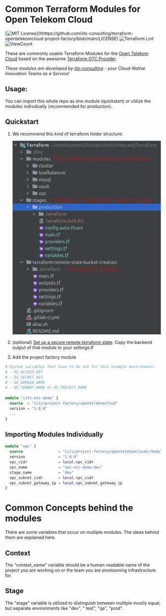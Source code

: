 # Common Terraform Modules for Open Telekom Cloud

[![MIT License](https://img.shields.io/apm/l/atomic-design-ui.svg?)](hhttps://github.com/iits-consulting/terraform-opentelekomcloud-project-factory/blob/main/LICENSE)
![Terraform Lint](https://github.com/iits-consulting/terraform-opentelekomcloud-project-factory/workflows/terraform-lint/badge.svg)
![ViewCount](https://views.whatilearened.today/views/github/iits-consulting/terraform-opentelekomcloud-project-factory.svg)

These are commonly usable Terraform Modules for the [Open Telekom Cloud](https://open-telekom-cloud.com) based on the
awesome [Terraform OTC Provider](https://registry.terraform.io/providers/opentelekomcloud/opentelekomcloud/latest/docs).

*These modules are developed by [iits-consulting](https://iits-consulting.de/) - your Cloud-Native Innovation Teams as a
Service!*

## Usage:

You can import this whole repo as one module (quickstart) or utilize the modules individually (recommended for production).

## Quickstart

1. We recommend this kind of terraform folder structure:
   
   ![terraform-architecture](docs/terraform-architecture.png?raw=true "Title")
   
2. (optional) [Set up a secure remote terraform state](https://github.com/iits-consulting/terraform-opentelekomcloud-obs-tf-state).
   Copy the backend output of that module to your settings.tf
2. Add the project factory module

```terraform
# System variables that have to be set for this example environment:
# - OS_ACCESS_KEY
# - OS_SECRET_KEY
# - OS_DOMAIN_NAME
# - OS_TENANT_NAME or OS_PROJECT_NAME

module "iits-otc-demo" {
  source  = "iits/project-factory/opentelekomcloud"
  version = "1.0.0"
  ...
}
```

## Importing Modules Individually

```terraform
module "vpc" {
  source                = "iits/project-factory/opentelekomcloud//modules/vpc"
  version               = "1.0.0"
  vpc_cidr              = local.vpc_cidr
  vpc_name              = "vpc-otc-demo-dev"
  stage_name            = "dev"
  vpc_subnet_cidr       = local.vpc_cidr
  vpc_subnet_gateway_ip = local.vpc_subnet_gateway_ip
}
```

# Common Concepts behind the modules

There are some variables that occur on multiple modules. The ideas behind them are explained here.

## Context

The "context_name" variable should be a human-readable name of the project you are working on or the team you are
provisioning infrastructure for.

## Stage

The "stage" variable is utilized to distinguish between multiple mostly equal, but separate environments like "dev", "
test", "qa", "prod".
